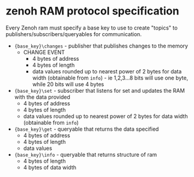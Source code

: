 # zenoh RAM protocol specification

Every Zenoh ram must specify a base key to use to create "topics" to publishers/subscribers/queryables for communication.
 - `{base_key}\changes` - publisher that publishes changes to the memory
   - CHANGE EVENT
     - 4 bytes of address
     - 4 bytes of length
     - data values rounded up to nearest power of 2 bytes for data width (obtainable from `info`) - ie 1,2,3...8 bits will use one byte, while 20 bits will use 4 bytes
 - `{base_key}\set` - subscriber that listens for set and updates the RAM with the data provided
   - 4 bytes of address
   - 4 bytes of length
   - data values rounded up to nearest power of 2 bytes for data width (obtainable from `info`)
 - `{base_key}\get` - queryable that returns the data specified
   - 4 bytes of address
   - 4 bytes of length
   - data values
 - `{base_key}\info` - queryable that returns structure of ram
   - 4 bytes of length
   - 4 bytes of data width